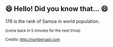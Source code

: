 ## 😄 Hello! Did you know that... 😄
178 is the rank of Samoa in world population.

<sup>(come back in 5 minutes for the next trivia)</sup>


<sup>Credits: http://numbersapi.com</sup>
